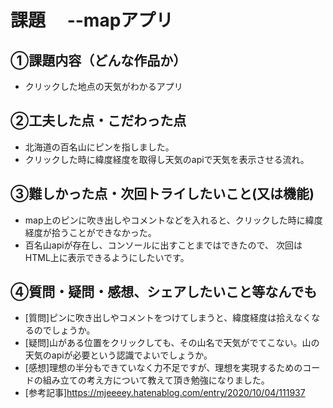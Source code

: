 # 課題　 --mapアプリ

## ①課題内容（どんな作品か）
- クリックした地点の天気がわかるアプリ

## ②工夫した点・こだわった点
- 北海道の百名山にピンを指しました。
- クリックした時に緯度経度を取得し天気のapiで天気を表示させる流れ。

## ③難しかった点・次回トライしたいこと(又は機能)
- map上のピンに吹き出しやコメントなどを入れると、クリックした時に緯度経度が拾うことができなかった。
- 百名山apiが存在し、コンソールに出すことまではできたので、
次回はHTML上に表示できるようにしたいです。


## ④質問・疑問・感想、シェアしたいこと等なんでも
- [質問]ピンに吹き出しやコメントをつけてしまうと、緯度経度は拾えなくなるのでしょうか。
- [疑問]山がある位置をクリックしても、その山名で天気がでてこない。山の天気のapiが必要という認識でよいでしょうか。
- [感想]理想の半分もできていなく力不足ですが、理想を実現するためのコードの組み立ての考え方について教えて頂き勉強になりました。
- [参考記事]https://mjeeeey.hatenablog.com/entry/2020/10/04/111937
